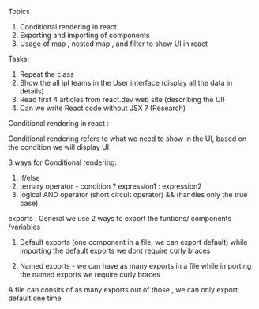 Topics

1. Conditional rendering in react
2. Exporting and importing of components
3. Usage of map , nested map , and filter to show UI in react

Tasks:

1. Repeat the class
2. Show the all ipl teams in the User interface (display all the data in details)
3. Read first 4 articles from react.dev web site (describing the UI)
4. Can we write React code without JSX ? (Research)

Conditional rendering in react :

Conditional rendering refers to what we need to show in the UI, based on the condition we will display UI

3 ways for Conditional rendering:

1. if/else
2. ternary operator - condition ? expression1 : expression2
3. logical AND operator (short circuit operator) && (handles only the true case)

exports :
General we use 2 ways to export the funtions/ components /variables

1. Default exports (one component in a file, we can export default)
   while importing the default exports we dont require curly braces

2. Named exports - we can have as many exports in a file
   while importing the named exports we require curly braces

A file can consits of as many exports out of those , we can only export default one time
